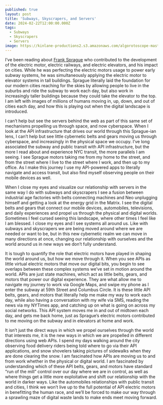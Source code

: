 ```yaml
---
published: true
layout: post
title: 'Subways, Skyscrapers, and Servers'
date: 2024-02-22T12:00:00.000Z
tags:
  - Subways
  - Skyscrapers
  - Servers
image: https://kinlane-productions2.s3.amazonaws.com/algorotoscope-master/bf-skinner-ny-56th-foggy.jpeg
---
```

I’ve been reading about [Frank Sprague](https://en.wikipedia.org/wiki/Frank_J._Sprague) who contributed to the development of the electric motor, electric railways, and electric elevators, and his impact on cities. While he was perfecting the electric motors usage to power early subway systems, he was simultaneously applying the electric motor to elevator systems in tall buildings. Sprague literally laid the foundation for our modern cities reaching for the skies by allowing people to live in the suburbs and ride the subway to work each day, but also work in increasingly taller buildings because they could take the elevator to the top. I am left with images of millions of humans moving in, up, down, and out of cities each day, and how this is playing out when the digital landscape is introduced.

I can’t help but see the servers behind the web as part of this same set of mechanisms propelling us through space, and now cyberspace. When I look at the API infrastructure that drives our world through this Sprague-ian lens, I can’t help but see little cybernetic belts and gears moving us through cyberspace, and increasingly in the physical space we occupy. I’ve long associated the subway and public transit with API infrastructure, but the more I read about and experience NYC transit, the more parallels I am seeing. I see Sprague motors taking me from my home to the street, and from the street where I live to the street where I work, and then up to my office. As I make this journey I use my API-powered apps to literally navigate and access transit, but also find myself observing people on their mobile devices as well. 

When I close my eyes and visualize our relationship with servers in the same way I do with subways and skyscrapers I see a fusion between industrial age factories with belts connecting machines and Neo unplugging himself and getting a look at the energy grid in the Matrix. I see the digital belts and gears that connect our mobile devices, automobiles, televisions, and daily experiences and propel us through the physical and digital worlds. Sometimes I feel cursed seeing this landscape, where other times I feel like I am blessed. I close my eyes and I see systems all around us. Like with subways and skyscrapers we are being moved around where we are needed or want to be, but in this new cybernetic realm we can move in many directions at once, changing our relationship with ourselves and the world around us in new ways we don’t fully understand.

It is tough to quantify the role that electric motors have played in shaping the world around us, but how we move through it. When you see APIs as little virtual electric motors that move our digital bits, you begin to see overlaps between these complex systems we’ve set in motion around the world. APIs are just state machines, which act as little belts, gears, and motors that power our digital experience. They are what allow me to navigate my journey to work via Google Maps, and swipe my phone as I enter the subway at 59th Street and Columbus Circle. It is these little API belts, gears, and motors that literally help me make my way to work each day, while also having a conversation with my wife via SMS, reading the news via my NYTimes app, and catching up on what is going on across my social networks. This API system moves me in and out of midtown each day, and gets me back home, just as Sprague’s electric motors contributed to me moving on the subway and in elevators at home and work.

It isn’t just the direct ways in which we propel ourselves through the world that interests me, it is the new ways in which we are propelled in different directions using web APIs. I spend my days walking around the city observing food delivery riders being told where to go via their API applications, and snow shovelers taking pictures of sidewalks when they are done clearing the snow. I am fascinated how APIs are moving us to and from work whether in the physical or digital world. I am fascinated by understanding which of these API belts, gears, and motors have standard “run of the mill” control over our day where we are in control, as well as where things get a little more exploitative and shift our relationship with the world in darker ways. Like the automobiles relationships with public transit and cities, I think we won’t live up to the full potential of API electric motors in benefitting the human race, and we’ll be forced to make our way through a sprawling maze of digital waste lands to make ends meet moving forward.